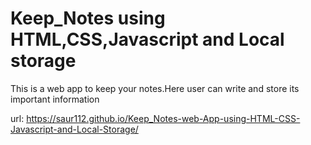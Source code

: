 # Keep_Notes using HTML,CSS,Javascript and Local storage
This is a web app to keep your notes.Here user can write and store its important information

url: https://saur112.github.io/Keep_Notes-web-App-using-HTML-CSS-Javascript-and-Local-Storage/
